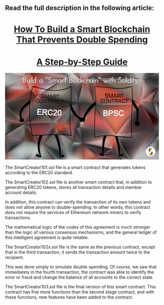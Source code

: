 ## Read the full description in the following article:

<div class="alert alert-success">
    <h1 align="center"><a href="https://hackernoon.com/how-to-build-a-smart-blockchain-that-prevents-double-spending-a-step-by-step-guide-vw9m33aq">How To Build a Smart Blockchain That Prevents Double Spending</h1>
    <h1 align="center"><a href="https://hackernoon.com/how-to-build-a-smart-blockchain-that-prevents-double-spending-a-step-by-step-guide-vw9m33aq">A Step-by-Step Guide</a></h1>
</div>

<img src="https://github.com/SomayyehGholami/Smart-Blockchain-with-Solidity/blob/master/imageForArticle/im101.jpg">

The SmartCreator101.sol file is a smart contract that generates tokens according to the ERC20 standard.





The SmartCreator102.sol file is another smart contract that, in addition to generating ERC20 tokens, stores all transaction details and member account details.





In addition, this contract can verify the transaction of its own tokens and does not allow anyone to double-spending. In other words, this contract does not require the services of Ethereium network miners to verify transactions.





The mathematical logic of the codes of this agreement is much stronger than the logic of various consensus mechanisms, and the general ledger of this intelligent agreement is quite reliable.





The SmartCreator102x.sol file is the same as the previous contract, except that in the third transaction, it sends the transaction amount twice to the recipient.





This was done simply to simulate double-spending. Of course, we saw that immediately in the fourth transaction, the contract was able to identify the error or fraud and change the balance of all accounts to the correct state.





The SmartCreator103.sol file is the final version of this smart contract. This contract has five more functions than the second stage contract, and with these functions, new features have been added to the contract.

